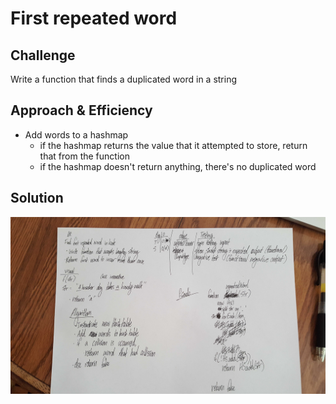 # First repeated word

## Challenge
Write a function that finds a duplicated word in a string

## Approach & Efficiency
* Add words to a hashmap
  * if the hashmap returns the value that it attempted to store, return that from the function
  * if the hashmap doesn't return anything, there's no duplicated word

## Solution
![Repeated Word](../assets/repeatedWord.jpg)